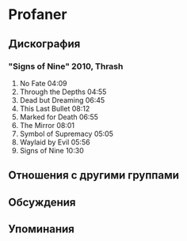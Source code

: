 # Profaner



## Дискография

### "Signs of Nine" 2010, Thrash

1.	 No Fate	04:09	 
2.	 Through the Depths	04:55	 
3.	 Dead but Dreaming	06:45	 
4.	 This Last Bullet	08:12	 
5.	 Marked for Death	06:55	 
6.	 The Mirror	08:01	 
7.	 Symbol of Supremacy	05:05	 
8.	 Waylaid by Evil	05:56	 
9.	 Signs of Nine	10:30	


## Отношения с другими группами


## Обсуждения


## Упоминания

